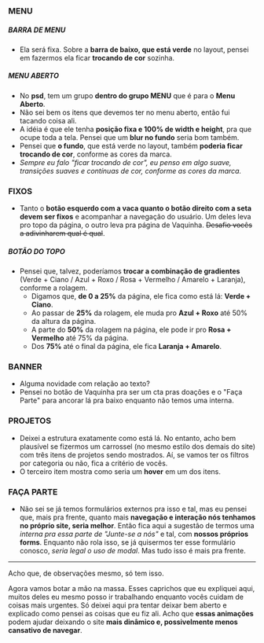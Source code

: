 ### __MENU__
##### __BARRA DE MENU__

- Ela será fixa. Sobre a __barra de baixo, que está verde__ no layout, pensei em fazermos ela ficar __trocando
de cor__ sozinha.

##### __MENU ABERTO__

- No __psd__, tem um grupo __dentro do grupo MENU__ que é para o __Menu Aberto__.
- Não sei bem os itens que devemos ter no menu aberto, então fui tacando coisa ali.
- A idéia é que ele tenha __posição fixa e 100% de width e height__, pra que ocupe toda a tela. Pensei que um __blur no fundo__
seria bom também.
- Pensei que __o fundo__, que está verde no layout, também __poderia ficar trocando de cor__, conforme as cores da marca.
- _Sempre eu falo "ficar trocando de cor", eu penso em algo suave, transições suaves e contínuas de cor, conforme
as cores da marca._

### __FIXOS__
- Tanto o __botão esquerdo com a vaca quanto o botão direito com a seta devem ser fixos__ e acompanhar
a navegação do usuário. Um deles leva pro topo da página, o outro leva pra página de Vaquinha. ~~Desafio vocês a
adivinharem qual é qual~~.

##### __BOTÃO DO TOPO__

- Pensei que, talvez, poderíamos __trocar a combinação de gradientes__ (Verde + Ciano / Azul + Roxo /
Rosa + Vermelho / Amarelo + Laranja), conforme a rolagem.
  - Digamos que, __de 0 a 25%__ da página, ele fica como está lá: __Verde + Ciano__.
  - Ao passar de __25%__ da rolagem, ele muda pro __Azul + Roxo__ até 50% da altura da página.
  - A parte do __50%__ da rolagem na página, ele pode ir pro __Rosa + Vermelho__ até 75% da página.
  - Dos __75%__ até o final da página, ele fica __Laranja + Amarelo__.

### __BANNER__
- Alguma novidade com relação ao texto?
- Pensei no botão de Vaquinha pra ser um cta pras doações e o "Faça Parte" para ancorar lá pra baixo enquanto
não temos uma interna.

### __PROJETOS__
- Deixei a estrutura exatamente como está lá. No entanto, acho bem plausível se fizermos um carrossel (no mesmo
estilo dos demais do site) com três itens de projetos sendo mostrados. Aí, se vamos ter os filtros por categoria
ou não, fica a critério de vocês.
- O terceiro item mostra como seria um __hover__ em um dos itens.

### __FAÇA PARTE__
- Não sei se já temos formulários externos pra isso e tal, mas eu pensei que, mais pra frente, quanto mais
__navegação e interação nós tenhamos no próprio site, seria melhor__. Então fica aqui a sugestão de termos uma
_interna pra essa parte de "Junte-se a nós"_ e tal, com __nossos próprios forms__. Enquanto não rola isso, se já
quisermos ter esse formulário conosco, _seria legal o uso de modal_. Mas tudo isso é mais pra frente.

---

Acho que, de observações mesmo, só tem isso.

Agora vamos botar a mão na massa. Esses caprichos que eu expliquei aqui, muitos deles eu mesmo posso ir trabalhando
enquanto vocês cuidam de coisas mais urgentes. Só deixei aqui pra tentar deixar bem aberto e explicado como pensei
as coisas que eu fiz ali. Acho que __essas animações__ podem ajudar deixando o site __mais dinâmico e, possivelmente
menos cansativo de navegar__.